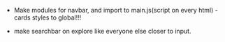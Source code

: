 - Make modules for navbar, and import to main.js(script on every html)
-cards styles to global!!!

- make searchbar on explore like everyone else closer to input. 